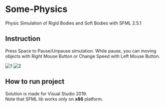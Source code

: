 # Some-Physics

Physic Simulation of Rigid Bodies and Soft Bodies with SFML 2.5.1

Instruction
-----------------------

Press Space to Pause/Unpause simulation.
While pause, you can moving objects with Right Mouse Button or
Change Speed with Left Mouse Button.

![1](https://user-images.githubusercontent.com/68811145/162621227-0a9a1ba9-24d0-4fd9-939b-61fd74a9cc20.png) ![2](https://user-images.githubusercontent.com/68811145/162621235-1ba9fb14-407d-409e-bc3e-e721c525073e.png)

How to run project
-----------------------

Solution is made for Visual Studio 2019.    
Note that SFML lib works only on <b>x86</b> platform.
